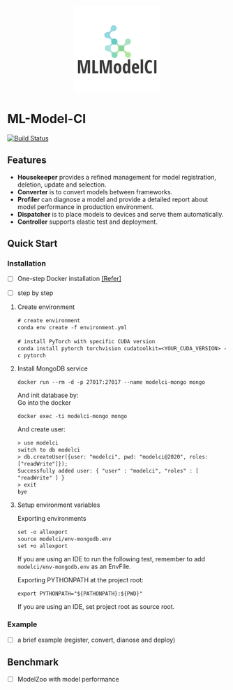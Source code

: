 <p align="center"> <img src="docs/img/modelci.png" alt="..."> </p>

# ML-Model-CI

[![Build Status](https://travis-ci.com/cap-ntu/ML-Model-CI.svg?token=SvqJmaGbqAbwcc7DNkD2&branch=master)](https://travis-ci.com/cap-ntu/ML-Model-CI)

## Features

- **Housekeeper** provides a refined management for model registration, deletion, update and selection.
- **Converter** is to convert models between frameworks.
- **Profiler** can diagnose a model and provide a detailed report about model performance in production environment.
- **Dispatcher** is to place models to devices and serve them automatically.
- **Controller** supports elastic test and deployment.

## Quick Start

### Installation

- [ ] One-step Docker installation [[Refer]](#intergration/README.md)

- [ ] step by step

<ol>

<li> Create environment

```shell script
# create environment
conda env create -f environment.yml

# install PyTorch with specific CUDA version
conda install pytorch torchvision cudatoolkit=<YOUR_CUDA_VERSION> -c pytorch
```

</li>

<li> Install MongoDB service

```shell script
docker run --rm -d -p 27017:27017 --name modelci-mongo mongo
```

And init database by:  
Go into the docker

```shell script
docker exec -ti modelci-mongo mongo
```

And create user:

```log
> use modelci
switch to db modelci
> db.createUser({user: "modelci", pwd: "modelci@2020", roles: ["readWrite"]});
Successfully added user: { "user" : "modelci", "roles" : [ "readWrite" ] }
> exit
bye
```

</li>

<li> Setup environment variables

Exporting environments
```shell script
set -o allexport
source modelci/env-mongodb.env
set +o allexport
```

If you are using an IDE to run the following test, remember to add `modelci/env-mongodb.env` as an EnvFile.

Exporting PYTHONPATH at the project root:
```shell script
export PYTHONPATH="${PATHONPATH}:${PWD}"
```
If you are using an IDE, set project root as source root.

</li>

</ol>

### Example

- [ ] a brief example (register, convert, dianose and deploy)

## Benchmark

- [ ] ModelZoo with model performance
